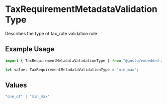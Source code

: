 # TaxRequirementMetadataValidationType

Describes the type of tax_rate validation rule

## Example Usage

```typescript
import { TaxRequirementMetadataValidationType } from "@gusto/embedded-api/models/components/taxrequirementmetadata.js";

let value: TaxRequirementMetadataValidationType = "min_max";
```

## Values

```typescript
"one_of" | "min_max"
```